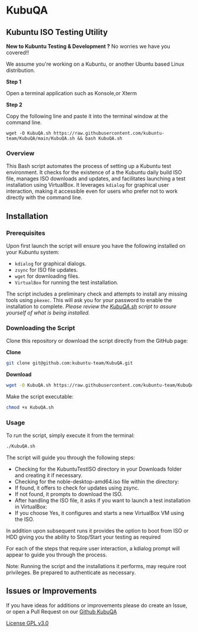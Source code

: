 # KubuQA
## Kubuntu ISO Testing Utility

**New to Kubuntu Testing & Development ?** No worries we have you covered!! 

We assume you're working on a Kubuntu, or another Ubuntu based Linux distribution.

**Step 1**

Open a terminal application such as Konsole,or Xterm

**Step 2**

Copy the following line and paste it into the terminal window
at the command line.

```shell
wget -O KubuQA.sh https://raw.githubusercontent.com/kubuntu-team/KubuQA/main/KubuQA.sh && bash KubuQA.sh
```

### Overview


This Bash script automates the process of setting up a Kubuntu test environment. It checks for the existence of a 
the Kubuntu daily build ISO file, manages ISO downloads and updates, and facilitates launching a test installation using 
VirtualBox. It leverages `kdialog` for graphical user interaction, making it accessible even for users who prefer not 
to work directly with the command line.

## Installation

### Prerequisites

Upon first launch the script will ensure you have the following installed on your Kubuntu system:

- `kdialog` for graphical dialogs.
- `zsync` for ISO file updates.
- `wget` for downloading files.
- `VirtualBox` for running the test installation.

The script includes a preliminary check and attempts to install any missing tools using `pkexec`. This will ask you for 
your password to enable the installation to complete.
_Please review the [KubuQA.sh](https://raw.githubusercontent.com/kubuntu-team/KubuQA/main/KubuQA.sh) script to assure 
yourself of what is being installed._

### Downloading the Script

Clone this repository or download the script directly from the GitHub page:

**Clone**
```bash
git clone git@github.com:kubuntu-team/KubuQA.git
````
**Download**
```bash
wget -O KubuQA.sh https://raw.githubusercontent.com/kubuntu-team/KubuQA/main/KubuQA.sh 
```

Make the script executable:

```bash
chmod +x KubuQA.sh
```


### Usage

To run the script, simply execute it from the terminal:

```bash
./KubuQA.sh
```
The script will guide you through the following steps:

 - Checking for the KubuntuTestISO directory in your Downloads folder and creating it if necessary.
 - Checking for the noble-desktop-amd64.iso file within the directory:
 - If found, it offers to check for updates using zsync.
 - If not found, it prompts to download the ISO.
 - After handling the ISO file, it asks if you want to launch a test installation in VirtualBox:
 - If you choose Yes, it configures and starts a new VirtualBox VM using the ISO.

In addition upon subsequent runs it provides the option to boot from ISO or HDD giving you the ability to Stop/Start 
your testing as required

For each of the steps that require user interaction, a kdialog prompt will appear to guide you through the process.

Note: Running the script and the installations it performs, may require root privileges. Be prepared to authenticate 
as necessary.

## Issues or Improvements

If you have ideas for additions or improvements please do create an Issue, or open a Pull Request on our 
[Github KubuQA](https://github.com/kubuntu-team/KubuQA)

[License GPL v3.0](./License)
